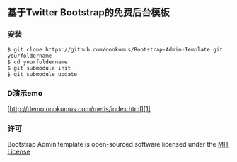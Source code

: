 基于Twitter Bootstrap的免费后台模板
------------------------------------------

### 安装

    $ git clone https://github.com/onokumus/Bootstrap-Admin-Template.git yourfoldername
    $ cd yourfoldername
    $ git submodule init
    $ git submodule update

### D演示emo

[http://demo.onokumus.com/metis/index.html][1]

### 许可

Bootstrap Admin template is open-sourced software licensed under the [MIT License][2]


  [1]: http://demo.onokumus.com/metis/index.html
  [2]: http://opensource.org/licenses/MIT
